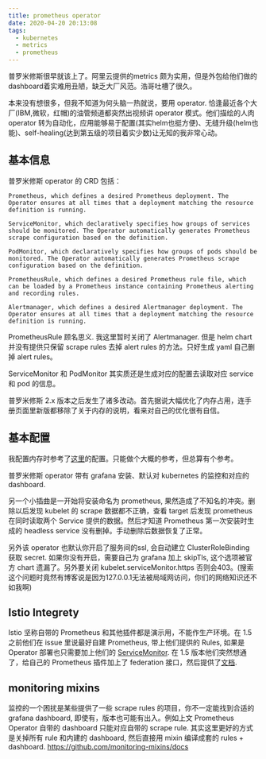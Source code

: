 ```yaml
---
title: prometheus operator
date: 2020-04-20 20:13:08
tags:
  - kubernetes
  - metrics
  - prometheus
---
```


普罗米修斯很早就该上了。阿里云提供的metrics 颇为实用，但是外包给他们做的dashboard着实难用丑陋，缺乏大厂风范。浩哥吐槽了很久。

本来没有想很多，但我不知道为何头脑一热就说，要用 operator. 恰逢最近各个大厂(IBM,微软，红帽)的油管频道都突然出视频讲 operator 模式。他们描绘的人肉 operator 转为自动化，应用能够易于配置(其实helm也挺方便)、无缝升级(helm也能)、self-healing(达到第五级的项目着实少数)让无知的我非常心动。

## 基本信息
普罗米修斯 operator 的 CRD 包括：

```
Prometheus, which defines a desired Prometheus deployment. The Operator ensures at all times that a deployment matching the resource definition is running.

ServiceMonitor, which declaratively specifies how groups of services should be monitored. The Operator automatically generates Prometheus scrape configuration based on the definition.

PodMonitor, which declaratively specifies how groups of pods should be monitored. The Operator automatically generates Prometheus scrape configuration based on the definition.

PrometheusRule, which defines a desired Prometheus rule file, which can be loaded by a Prometheus instance containing Prometheus alerting and recording rules.

Alertmanager, which defines a desired Alertmanager deployment. The Operator ensures at all times that a deployment matching the resource definition is running.
```

PrometheusRule 顾名思义. 我这里暂时关闭了 Alertmanager. 但是 helm chart 并没有提供只保留 scrape rules 去掉 alert rules 的方法。只好生成 yaml 自己删掉 alert rules。

ServiceMonitor 和 PodMonitor 其实质还是生成对应的配置去读取对应 service 和 pod 的信息。

普罗米修斯 2.x 版本之后发生了诸多改动。首先据说大幅优化了内存占用，连手册页面里新版都移除了关于内存的说明，看来对自己的优化很有自信。

## 基本配置
我配置内存时参考了[这里](https://www.robustperception.io/how-much-ram-does-prometheus-2-x-need-for-cardinality-and-ingestion)的配置。只能做个大概的参考，但总算有个参考。

普罗米修斯 operator 带有 grafana 安装、默认对 kubernetes 的监控和对应的 dashboard.

另一个小插曲是一开始将安装命名为 prometheus, 果然造成了不知名的冲突。删除以后发现 kubelet 的 scrape 数据都不正确，查看 target 后发现 prometheus 在同时读取两个 Service 提供的数据。然后才知道 Prometheus 第一次安装时生成的 headless service 没有删掉。手动删除后数据恢复了正常。

另外该 operator 也默认你开启了服务间的ssl, 会自动建立 ClusterRoleBinding 获取 secret. 如果你没有开启，需要自己为 grafana 加上 skipTls, 这个选项被官方 chart 遗漏了。另外要关闭 kubelet.serviceMonitor.https 否则会403。(搜索这个问题时竟然有博客说是因为127.0.0.1无法被局域网访问，你们的网络知识还不如我啊)

## Istio Integrety
Istio 坚称自带的 Prometheus 和其他插件都是演示用，不能作生产环境。在 1.5 之前他们在 issue 里说最好自建 Prometheus, 带上他们提供的 Rules, 如果是 Operator 部署也只需要加上他们的 [ServiceMonitor](https://github.com/istio/installer/tree/master/istio-telemetry/prometheus-operator).
在 1.5 版本他们突然想通了，给自己的 Prometheus 插件加上了 federation 接口，然后提供了[文档](https://istio.io/docs/ops/best-practices/observability/).

## monitoring mixins
监控的一个困扰是某些提供了一些 scrape rules 的项目，你不一定能找到合适的 grafana dashboard, 即使有，版本也可能有出入。例如上文 Prometheus Operator 自带的 dashboard 只能对应自带的 scrape rule. 其实这里更好的方式是关掉所有 rule 和内建的 dashboard, 然后直接用 mixin 编译成套的 rules + dashboard.
https://github.com/monitoring-mixins/docs
